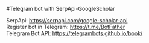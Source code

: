 #Telegram bot with SerpApi-GoogleScholar

SerpApi: https://serpapi.com/google-scholar-api  
Register bot in Telegram: https://t.me/BotFather  
Telegram Bot API: https://telegrambots.github.io/book/

